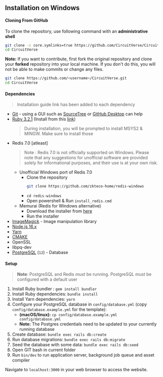 ## Installation on Windows

#### Cloning From GitHub
To clone the repository, use following command with an **administrative shell**

```sh
git clone -c core.symlinks=true https://github.com/CircuitVerse/CircuitVerse.git
cd CircuitVerse
```

**Note:** If you want to contribute, first fork the original repository and clone your **forked** repository into your local machine. If you don't do this, you will not be able to make commits or change any files.
```sh
git clone https://github.com/<username>/CircuitVerse.git
cd CircuitVerse
```

#### Dependencies
> Installation guide link has been added to each dependency
- [Git](https://git-scm.com/download/win) - using a GUI such as [SourceTree](https://www.sourcetreeapp.com/) or [GitHub Desktop](https://desktop.github.com/) can help
- [Ruby 3.2.1](https://www.ruby-lang.org/en/) (Install from this [link](https://github.com/oneclick/rubyinstaller2/releases/download/RubyInstaller-3.2.1-1/rubyinstaller-devkit-3.2.1-1-x64.exe))
    > During installation, you will be prompted to install MSYS2 & MINGW. Make sure to install those 
- Redis 7.0 [atleast]
    > Note : Redis 7.0 is not officially supported on Windows. Please note that any suggestions for unofficial software are provided solely for informational purposes, and their use is at your own risk.
    - Unofficial Windows port of Redis 7.0 
        - Clone the repository 
            ```bash
            git clone https://github.com/zkteco-home/redis-windows
            ```
        - `cd redis-windows`
        - Open powershell & Run `install_redis.cmd`
    - Memurai (Redis for Windows alternative)
        - Download the installer from [here](https://www.memurai.com/get-memurai)
        - Run the installer
- [ImageMagick](https://imagemagick.org/) - Image manipulation library
- [Node.js 16.x](https://nodejs.org/it/download)
- [Yarn](https://yarnpkg.com/getting-started/install)
- [CMAKE](https://cmake.org/install/)
- OpenSSL
- libpq-dev
- [PostgreSQL](https://www.postgresql.org/) (`12`) - Database


#### Setup
> **Note**: PostgreSQL and Redis *must* be running. PostgreSQL must be configured with a default user

1. Install Ruby bundler : `gem install bundler`
2. Install Ruby dependencies: `bundle install`
3. Install Yarn dependencies: `yarn`
4. Configure your PostgreSQL database in `config/database.yml` (copy `config/database.example.yml` for the template): 
     * **(macOS/linux):** `cp config/database.example.yml config/database.yml`
     * **Note:** The Postgres credentials need to be updated to your currently running database
5. Create database: `bundle exec rails db:create`
6. Run database migrations: `bundle exec rails db:migrate`
7. Seed the database with some data: `bundle exec rails db:seed`
8. Open GIT bash in current folder
8. Run `bin/dev` to run application server, background job queue and asset compiler

Navigate to `localhost:3000` in your web browser to access the website.